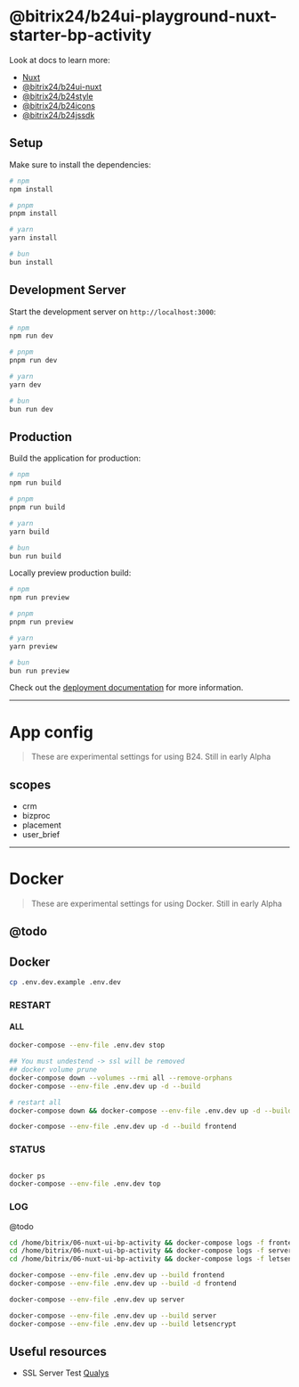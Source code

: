 # @bitrix24/b24ui-playground-nuxt-starter-bp-activity

Look at docs to learn more:

- [Nuxt](https://nuxt.com/docs/getting-started/introduction)
- [@bitrix24/b24ui-nuxt](https://bitrix24.github.io/b24ui/)
- [@bitrix24/b24style](https://bitrix24.github.io/b24style/)
- [@bitrix24/b24icons](https://bitrix24.github.io/b24icons/)
- [@bitrix24/b24jssdk](https://bitrix24.github.io/b24jssdk/)

## Setup

Make sure to install the dependencies:

```bash
# npm
npm install

# pnpm
pnpm install

# yarn
yarn install

# bun
bun install
```

## Development Server

Start the development server on `http://localhost:3000`:

```bash
# npm
npm run dev

# pnpm
pnpm run dev

# yarn
yarn dev

# bun
bun run dev
```

## Production

Build the application for production:

```bash
# npm
npm run build

# pnpm
pnpm run build

# yarn
yarn build

# bun
bun run build
```

Locally preview production build:

```bash
# npm
npm run preview

# pnpm
pnpm run preview

# yarn
yarn preview

# bun
bun run preview
```

Check out the [deployment documentation](https://nuxt.com/docs/getting-started/deployment) for more information.

---

# App config

> These are experimental settings for using B24.
> Still in early Alpha

## scopes

- crm
- bizproc
- placement
- user_brief

---

# Docker

> These are experimental settings for using Docker.
> Still in early Alpha

## @todo
## Docker

```bash
cp .env.dev.example .env.dev
```

### RESTART
#### ALL 
```bash
docker-compose --env-file .env.dev stop

## You must undestend -> ssl will be removed
## docker volume prune
docker-compose down --volumes --rmi all --remove-orphans
docker-compose --env-file .env.dev up -d --build

# restart all
docker-compose down && docker-compose --env-file .env.dev up -d --build
```

```bash
docker-compose --env-file .env.dev up -d --build frontend
```

### STATUS 
```bash

docker ps
docker-compose --env-file .env.dev top
```

### LOG

@todo 
```bash
cd /home/bitrix/06-nuxt-ui-bp-activity && docker-compose logs -f frontend
cd /home/bitrix/06-nuxt-ui-bp-activity && docker-compose logs -f server
cd /home/bitrix/06-nuxt-ui-bp-activity && docker-compose logs -f letsencrypt
```

```bash
docker-compose --env-file .env.dev up --build frontend
docker-compose --env-file .env.dev up --build -d frontend

docker-compose --env-file .env.dev up server

docker-compose --env-file .env.dev up --build server
docker-compose --env-file .env.dev up --build letsencrypt

```

## Useful resources

- SSL Server Test [Qualys](https://www.ssllabs.com/ssltest/index.html)

